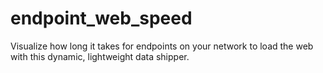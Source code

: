 # endpoint_web_speed
 Visualize how long it takes for endpoints on your network to load the web with this dynamic, lightweight data shipper.
